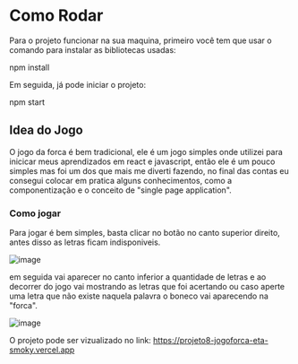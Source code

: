 # Como Rodar

Para o projeto funcionar na sua maquina, primeiro você tem que usar o comando para instalar as bibliotecas usadas:

npm install

Em seguida, já pode iniciar o projeto: 

npm start

## Idea do Jogo

O jogo da forca é bem tradicional, ele é um jogo simples onde utilizei para inicicar meus aprendizados em react e javascript, então ele é um pouco simples mas foi um dos que mais me diverti fazendo, no final das contas eu consegui colocar em pratica alguns conhecimentos, como a componentização e o conceito de "single page application".

### Como jogar

Para jogar é bem simples, basta clicar no botão no canto superior direito, antes disso as letras ficam indisponiveis.

![image](https://github.com/Joaofsrs/projeto8-jogoforca/assets/44787658/3141d7f6-25d3-4f97-bf0f-cc63915c2fc8)

em seguida vai aparecer no canto inferior a quantidade de letras e ao decorrer do jogo vai mostrando as letras que foi acertando ou caso aperte uma letra que não existe naquela palavra o boneco vai aparecendo na "forca".

![image](https://github.com/Joaofsrs/projeto8-jogoforca/assets/44787658/21b14e3b-a7aa-426b-b176-30653e77a647)

O projeto pode ser vizualizado no link: https://projeto8-jogoforca-eta-smoky.vercel.app
